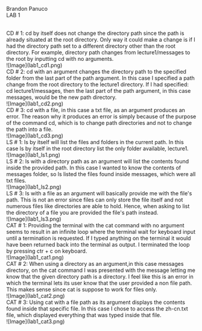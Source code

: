 Brandon Panuco <br>
LAB 1

<br>
CD # 1: 
cd by itself does not change the directory path since the path is already situated at the root directory. Only way it could make a change is if I had the directory path set to a different directory other than the root directory. For example, directory path changes from lecture1/messages to the root by inputting cd with no arguments.<br>
![Image](lab1_cd1.png)

<br>
CD # 2:
cd with an argument changes the directory path to the specified folder from the last part of the path argument. In this case I specified a path change from the root directory to the lecture1 directory. If I had specified: cd lecture1/messages, then the last part of the path argument, in this case messages, would be the new path directory.<br>
![Image](lab1_cd2.png)

<br>
CD # 3:
cd with a file, in this case a txt file, as an argument produces an error. The reason why it produces an error is simply because of the purpose of the command cd, which is to change path directories and not to change the path into a file.<br>
![Image](lab1_cd3.png)

<br>
LS # 1:
ls by itself will list the files and folders in the current path. In this case ls by itself in the root directory list the only folder available, lecture1.<br>
![Image](lab1_ls1.png)

<br>
LS # 2:
ls with a directory path as an argument will list the contents found inside the provided path. In this case I wanted to know the contents of messages folder, so ls listed the files found inside messages, which were all txt files. <br>
![Image](lab1_ls2.png)

<br>
LS # 3:
ls with a file as an argument will basically provide me with the file's path. This is not an error since files can only store the file itself and not numerous files like directories are able to hold. Hence, when asking to list the directory of a file you are provided the file's path instead.<br>
![Image](lab1_ls3.png)

<br>
CAT # 1:
Providing the terminal with the cat command with no argument seems to result in an infinite loop where the terminal wait for keyboard input until a termination is requested. If I typed anything on the terminal it would have been returned back into the terminal as output. I terminated the loop by pressing ctr + c on keyboard.<br>
![Image](lab1_cat1.png)

<br>
CAT # 2:
When using a directory as an argument,in this case messages directory, on the cat command I was presented with the message letting me know that the given directory path is a directory. I feel like this is an error in which the terminal lets its user know that the user provided a non file path. This makes sense since cat is suppose to work for files only. <br>
![Image](lab1_cat2.png)

<br>
CAT # 3:
Using cat with a file path as its argument displays the contents found inside that specific file. In this case I chose to access the zh-cn.txt file, which displayed everything that was typed inside that file. <br>
![Image](lab1_cat3.png)
<br>
